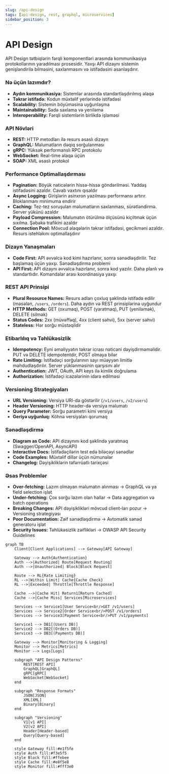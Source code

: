 ```yaml
---
slug: /api-design
tags: [api-design, rest, graphql, microservices]
sidebar_position: 3
---
```


# API Design
API Design tətbiqlərin fərqli komponentləri arasında kommunikasiya protokollarının yaradılması prosesidir. Yaxşı API dizaynı sistemin genişləndirilə bilməsini, saxlanmasını və istifadəsini asanlaşdırır.

### Nə üçün lazımdır?
- **Aydın kommunikasiya:** Sistemlər arasında standartlaşdırılmış əlaqə
- **Təkrar istifadə:** Kodun müxtəlif yerlərində istifadəsi
- **Scalability:** Sistemin böyüməsinə uyğunlaşma
- **Maintainability:** Sadə saxlama və yeniləmə
- **Interoperability:** Fərqli sistemlərin birlikdə işləməsi

### API Növləri
- **REST:** HTTP metodları ilə resurs əsaslı dizayn
- **GraphQL:** Məlumatların dəqiq sorğulanması
- **gRPC:** Yüksək performanslı RPC protokolu
- **WebSocket:** Real-time əlaqə üçün
- **SOAP:** XML əsaslı protokol

### Performance Optimallaşdırması
- **Pagination:** Böyük nəticələrin hissə-hissə göndərilməsi. Yaddaş istifadəsini azaldır. Cavab vaxtını qısaldır
- **Async Logging:** Girişlərin asinxron yazılması performansı artırır. Bloklanmanı minimuma endirir
- **Caching:** Tez-tez soruşulan məlumatların saxlanması, sürətləndirmə. Server yükünü azaldır
- **Payload Compression:** Məlumatın ötürülmə ölçüsünü kiçiltmək üçün sıxılma. Şəbəkə trafikini azaldır
- **Connection Pool:** Mövcud əlaqələrin təkrar istifadəsi, gecikməni azaldır. Resurs istehlakını optimallaşdırır

### Dizayn Yanaşmaları
- **Code First:** API əvvəlcə kod kimi hazırlanır, sonra sənədləşdirilir. Tez başlamaq üçün yaxşı. Sənədləşdirmə problemi
- **API First:** API dizaynı əvvəlcə hazırlanır, sonra kod yazılır. Daha planlı və standartlıdır. Komandalar arası koordinasiya yaxşı

### REST API Prinsipi
- **Plural Resource Names:** Resurs adları çoxluq şəklində istifadə edilir (məsələn, `/users`, `/orders`). Daha aydın və REST prinsiplərinə uyğundur
- **HTTP Methods:** GET (oxumaq), POST (yaratmaq), PUT (yeniləmək), DELETE (silmək)
- **Status Codes:** 2xx (müvəffəq), 4xx (client səhvi), 5xx (server səhvi)
- **Stateless:** Hər sorğu müstəqildir

### Etibarlılıq və Təhlükəsizlik
- **Idempotency:** Eyni əməliyyatın təkrar icrası nəticəni dəyişdirməməlidir. PUT və DELETE idempotentdir, POST olmaya bilər
- **Rate Limiting:** İstifadəçi sorğularının sayı müəyyən limitlə məhdudlaşdırılır. Server yüklənməsinin qarşısını alır
- **Authentication:** JWT, OAuth, API keys ilə kimlik doğrulama
- **Authorization:** İstifadəçi icazələrinin idarə edilməsi

### Versioning Strategiyaları
- **URL Versioning:** Versiya URI-də göstərilir (`/v1/users`, `/v2/users`)
- **Header Versioning:** HTTP header-də versiya məlumatı
- **Query Parameter:** Sorğu parametri kimi versiya
- **Geriyə uyğunluq:** Köhnə versiyaları qorumaq

### Sənədləşdirmə
- **Diagram as Code:** API dizaynını kod şəklində yaratmaq (Swagger/OpenAPI, AsyncAPI)
- **Interactive Docs:** İstifadəçilərin test edə biləcəyi sənədlər
- **Code Examples:** Müxtəlif dillər üçün nümunələr
- **Changelog:** Dəyişikliklərin təfərrüatlı tarixçəsi

### Əsas Problemlər
- **Over-fetching:** Lazım olmayan məlumatın alınması → GraphQL və ya field selection işlət
- **Under-fetching:** Çox sorğu lazım olan hallar → Data aggregation və batch operations
- **Breaking Changes:** API dəyişiklikləri mövcud client-ları pozur → Versioning strategiyası
- **Poor Documentation:** Zəif sənədləşdirmə → Avtomatik sənəd generatoru işlət
- **Security Issues:** Təhlükəsizlik zəiflikləri → OWASP API Security Guidelines

```mermaid
graph TB
    Client[Client Applications] --> Gateway[API Gateway]
    
    Gateway --> Auth{Authentication}
    Auth -->|Authorized| Route[Request Routing]
    Auth -->|Unauthorized| Block[Block Request]
    
    Route --> RL{Rate Limiting}
    RL -->|Within Limit| Cache{Cache Check}
    RL -->|Exceeded| Throttle[Throttle Response]
    
    Cache -->|Cache Hit| Return1[Return Cached]
    Cache -->|Cache Miss| Services[Microservices]
    
    Services --> Service1[User Service<br/>GET /v1/users]
    Services --> Service2[Order Service<br/>POST /v1/orders]
    Services --> Service3[Payment Service<br/>PUT /v1/payments]
    
    Service1 --> DB1[(Users DB)]
    Service2 --> DB2[(Orders DB)]
    Service3 --> DB3[(Payments DB)]
    
    Gateway --> Monitor[Monitoring & Logging]
    Monitor --> Metrics[Metrics]
    Monitor --> Logs[Logs]
    
    subgraph "API Design Patterns"
        REST[REST API]
        GraphQL[GraphQL]
        gRPC[gRPC]
        WebSocket[WebSocket]
    end
    
    subgraph "Response Formats"
        JSON[JSON]
        XML[XML]
        Binary[Binary]
    end
    
    subgraph "Versioning"
        V1[v1 API]
        V2[v2 API]
        Header[Header-based]
        Query[Query-based]
    end
    
    style Gateway fill:#e1f5fe
    style Auth fill:#f3e5f5
    style Block fill:#ffebee
    style Cache fill:#e8f5e8
    style Monitor fill:#fff3e0
```
